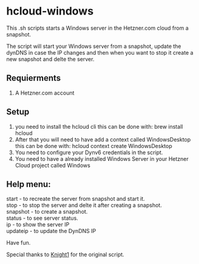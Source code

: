 # hcloud-windows
This .sh scripts starts a Windows server in the Hetzner.com cloud from a snapshot.

The script will start your Windows server from a snapshot, update the dynDNS in case the IP changes and then when you want to stop it create a new snapshot and delte the server.

## Requierments
1. A Hetzner.com account

## Setup
1. you need to install the hcloud cli this can be done with:
brew install hcloud
2. After that you will need to have add a context called WindowsDesktop this can be done with:
hcloud context create WindowsDesktop
3. You need to configure your Dynv6 credentials in the script.
4. You need to have a already installed Windows Server in your Hetzner Cloud project called Windows


## Help menu:
 start    - to recreate the server from snapshot and start it.<br>
 stop     - to stop the server and delte it after creating a snapshot.<br>
 snapshot - to create a snapshot.<br>
 status   - to see server status.<br>
 ip       - to show the server IP<br>
 updateip - to update the DynDNS IP<br>


Have fun.


Special thanks to [Knight1](https://github.com/knight1) for the original script.
